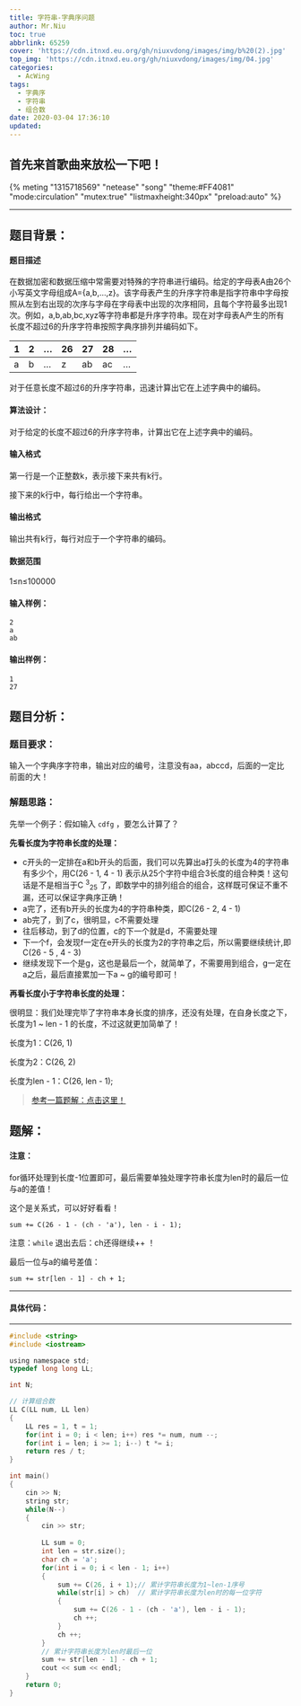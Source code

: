 ```yaml
---
title: 字符串-字典序问题
author: Mr.Niu
toc: true
abbrlink: 65259
cover: 'https://cdn.itnxd.eu.org/gh/niuxvdong/images/img/b%20(2).jpg'
top_img: 'https://cdn.itnxd.eu.org/gh/niuxvdong/images/img/04.jpg'
categories:
  - AcWing
tags:
  - 字典序
  - 字符串
  - 组合数
date: 2020-03-04 17:36:10
updated:
---
```






## 首先来首歌曲来放松一下吧！

{% meting "1315718569" "netease" "song" "theme:#FF4081" "mode:circulation" "mutex:true" "listmaxheight:340px" "preload:auto"  %}





---



## 题目背景：



#### 题目描述



在数据加密和数据压缩中常需要对特殊的字符串进行编码。给定的字母表A由26个小写英文字母组成A={a,b,…,z}。该字母表产生的升序字符串是指字符串中字母按照从左到右出现的次序与字母在字母表中出现的次序相同，且每个字符最多出现1次。例如，a,b,ab,bc,xyz等字符串都是升序字符串。现在对字母表A产生的所有长度不超过6的升序字符串按照字典序排列并编码如下。

| 1    | 2    | …    | 26   | 27   | 28   | …    |
| ---- | ---- | ---- | ---- | ---- | ---- | ---- |
| a    | b    | …    | z    | ab   | ac   | …    |

对于任意长度不超过6的升序字符串，迅速计算出它在上述字典中的编码。



#### 算法设计：

对于给定的长度不超过6的升序字符串，计算出它在上述字典中的编码。

#### 输入格式

第一行是一个正整数k，表示接下来共有k行。

接下来的k行中，每行给出一个字符串。

#### 输出格式

输出共有k行，每行对应于一个字符串的编码。

#### 数据范围

1≤n≤100000

#### 输入样例：

```
2
a
ab
```

#### 输出样例：

```
1
27
```



## 题目分析：

### 题目要求：



输入一个字典序字符串，输出对应的编号，注意没有aa，abccd，后面的一定比前面的大！

### 解题思路：



先举一个例子：假如输入 `cdfg` ，要怎么计算了？

**先看长度为字符串长度的处理：**

- c开头的一定排在a和b开头的后面，我们可以先算出a打头的长度为4的字符串有多少个，用C(26 - 1, 4 - 1) 表示从25个字符中组合3长度的组合种类！这句话是不是相当于C <sup>3</sup><sub>25</sub> 了，即数学中的排列组合的组合，这样既可保证不重不漏，还可以保证字典序正确！
- a完了，还有b开头的长度为4的字符串种类，即C(26 - 2, 4 - 1)
- ab完了，到了c，很明显，c不需要处理
- 往后移动，到了d的位置，c的下一个就是d，不需要处理
- 下一个f，会发现f一定在e开头的长度为2的字符串之后，所以需要继续统计,即C(26 - 5 , 4 - 3)
- 继续发现下一个是g，这也是最后一个，就简单了，不需要用到组合，g一定在a之后，最后直接累加一下a ~ g的编号即可！

**再看长度小于字符串长度的处理：**

很明显：我们处理完毕了字符串本身长度的排序，还没有处理，在自身长度之下，长度为1 ~ len - 1 的长度，不过这就更加简单了！

长度为1：C(26, 1)

长度为2：C(26, 2)

长度为len - 1：C(26, len - 1);



> [参考一篇题解：点击这里！](https://blog.csdn.net/uqapuqap/article/details/4445152?ops_request_misc=%7B%22request%5Fid%22%3A%22158330550419724811851892%22%2C%22scm%22%3A%2220140713.130056874..%22%7D&request_id=158330550419724811851892&biz_id=0&utm_source=distribute.pc_search_result.none-task](https://blog.csdn.net/uqapuqap/article/details/4445152?ops_request_misc={"request_id"%3A"158330550419724811851892"%2C"scm"%3A"20140713.130056874.."}&request_id=158330550419724811851892&biz_id=0&utm_source=distribute.pc_search_result.none-task))

## 题解：



#### 注意：

for循环处理到长度-1位置即可，最后需要单独处理字符串长度为len时的最后一位与a的差值！



这个是关系式，可以好好看看！

`sum += C(26 - 1 - (ch - 'a'), len - i - 1);`



注意：`while` 退出去后：ch还得继续++ ！



最后一位与a的编号差值：

`sum += str[len - 1] - ch + 1;`

---



#### 具体代码：



---



```c
#include <string>
#include <iostream>

using namespace std;
typedef long long LL;

int N;

// 计算组合数
LL C(LL num, LL len)
{
	LL res = 1, t = 1;
	for(int i = 0; i < len; i++) res *= num, num --;
	for(int i = len; i >= 1; i--) t *= i;
	return res / t;
} 

int main()
{
	cin >> N;
	string str;
	while(N--)
	{
		cin >> str;
		
		LL sum = 0;
		int len = str.size();
		char ch = 'a';
		for(int i = 0; i < len - 1; i++)
		{
			sum += C(26, i + 1);// 累计字符串长度为1~len-1序号 
			while(str[i] > ch)	// 累计字符串长度为len时的每一位字符 
			{
				sum += C(26 - 1 - (ch - 'a'), len - i - 1);
				ch ++;
			}
			ch ++;
		}
		// 累计字符串长度为len时最后一位 
		sum += str[len - 1] - ch + 1;
		cout << sum << endl;
	} 
	return 0;
}
```



